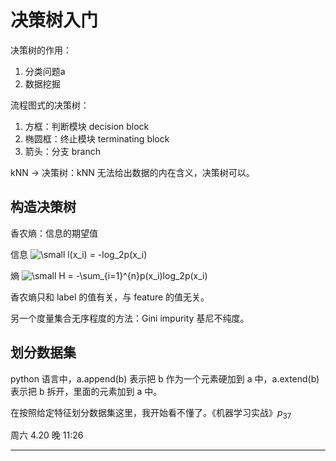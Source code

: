 ﻿# 决策树入门

决策树的作用：

1. 分类问题a
2. 数据挖掘

流程图式的决策树：

1. 方框：判断模块 decision block
2. 椭圆框：终止模块 terminating block
3. 箭头：分支 branch

kNN -> 决策树：kNN 无法给出数据的内在含义，决策树可以。

## 构造决策树

香农熵：信息的期望值


信息 <img src="https://latex.codecogs.com/png.latex?\inline&space;\dpi{150}&space;\bg_white&space;\small&space;l(x_i)&space;=&space;-log_2p(x_i)" title="\small l(x_i) = -log_2p(x_i)" />

熵 <img src="https://latex.codecogs.com/png.latex?\inline&space;\dpi{150}&space;\bg_white&space;\small&space;H&space;=&space;-\sum_{i=1}^{n}p(x_i)log_2p(x_i)" title="\small H = -\sum_{i=1}^{n}p(x_i)log_2p(x_i)" />

香农熵只和 label 的值有关，与 feature 的值无关。

另一个度量集合无序程度的方法：Gini impurity 基尼不纯度。

## 划分数据集

python 语言中，a.append(b) 表示把 b 作为一个元素硬加到 a 中，a.extend(b) 表示把 b 拆开，里面的元素加到 a 中。

在按照给定特征划分数据集这里，我开始看不懂了。《机器学习实战》$p_{37}$

周六 4.20 晚 11:26

---